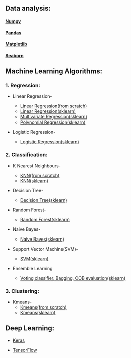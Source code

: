 ## Data analysis:
#### [Numpy](https://github.com/arghac14/ML_journey/tree/master/Data%20Science/Numpy)
#### [Pandas](https://github.com/arghac14/ML_journey/tree/master/Data%20Science/Pandas)
#### [Matplotlib](https://github.com/arghac14/ML_journey/tree/master/Data%20Science/Matplotlib)
#### [Seaborn](https://github.com/arghac14/ML_journey/tree/master/Data%20Science/Seaborn)

## Machine Learning Algorithms:
### 1. Regression:
  * Linear Regression-
    * [Linear Regression(from scratch)](https://github.com/arghac14/ML_journey/blob/master/ML/Regression/Linear%20Regression/LinearRegression(Scratch).ipynb)
    * [Linear Regression(sklearn)](https://github.com/arghac14/ML_journey/blob/master/ML/Regression/Linear%20Regression/LinearRegression.ipynb)
    * [Multivariate Regression(sklearn)](https://github.com/arghac14/ML_journey/blob/master/ML/Regression/Linear%20Regression/LinearRegression(Multivariate).ipynb)
    * [Polynomial Regression(sklearn)](https://github.com/arghac14/ML_journey/blob/master/ML/Regression/Linear%20Regression/PolynomialLinearRegression%20.ipynb)
    
  * Logistic Regression-
    * [Logistic Regression(sklearn)](https://github.com/arghac14/ML_journey/blob/master/ML/Regression/Logistic%20Regression/LogisticRegression.ipynb)
    
    
### 2. Classification:
  * K Nearest Neighbours-
    * [KNN(from scratch)](https://github.com/arghac14/ML_journey/blob/master/ML/Classification/KNN/From%20scratch/KNN_algorithm.py)
    * [KNN(sklearn)](https://github.com/arghac14/ML_journey/blob/master/ML/Classification/KNN/Using%20library/knn(sklearn).ipynb)
    
  * Decision Tree-
    * [Decision Tree(sklearn)](https://github.com/arghac14/ML_journey/blob/master/ML/Classification/Decision%20Tree/Using%20library/DecisionTree.ipynb)
  * Random Forest-
    * [Random Forest(sklearn)](https://github.com/arghac14/ML_journey/blob/master/ML/Classification/Random%20Forest/Using%20library/RandomForest.ipynb)
  * Naive Bayes-
    * [Naive Bayes(sklearn)](https://github.com/arghac14/ML_journey/blob/master/ML/Classification/Naive_Bayes/Using%20library/Naive_Bayes.ipynb)
  * Support Vector Machine(SVM)-
    * [SVM(sklearn)](https://github.com/arghac14/ML_journey/blob/master/ML/Classification/Support%20Vector%20Machine(SVM)/Using%20library/SVM.ipynb)
  * Ensemble Learning
    * [Voting classifier, Bagging, OOB evaluation(sklearn)](https://github.com/arghac14/ML_journey/blob/master/ML/Classification/Ensemble_Learning.ipynb)
### 3. Clustering:
  * Kmeans-
    * [Kmeans(from scratch)](https://github.com/arghac14/ML_journey/blob/master/ML/Clustering/K-means/From%20scratch/K-means(scratch)%20(6).ipynb)
    * [Kmeans(sklearn)](https://github.com/arghac14/ML_journey/blob/master/ML/Clustering/K-means/Using%20library/kmeans(sklearn).ipynb)
 
## Deep Learning:
  * [Keras](https://github.com/arghac14/ML_journey/blob/master/DL/Keras)
  
  * [TensorFlow](https://github.com/arghac14/ML_journey/blob/master/DL/TensorFlow)
